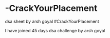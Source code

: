 # -CrackYourPlacement
dsa sheet by arsh goyal  #CrackYourPlacement

I have joined 45 days dsa challenge by arsh goyal
